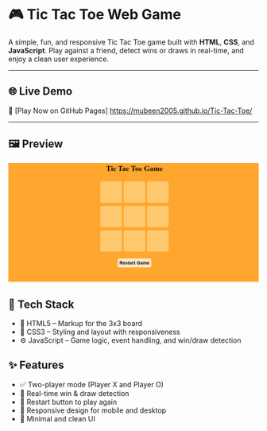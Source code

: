 # 🎮 Tic Tac Toe Web Game

A simple, fun, and responsive Tic Tac Toe game built with **HTML**, **CSS**, and **JavaScript**. Play against a friend, detect wins or draws in real-time, and enjoy a clean user experience.

---

## 🌐 Live Demo

 🔗 [Play Now on GitHub Pages] https://mubeen2005.github.io/Tic-Tac-Toe/


---

## 🖼️ Preview
![Tic Tac Toe](tic-tac-tio.PNG)
  



## 🧰 Tech Stack

- 🧱 HTML5 – Markup for the 3x3 board
- 🎨 CSS3 – Styling and layout with responsiveness
- ⚙️ JavaScript – Game logic, event handling, and win/draw detection


## ✨ Features

- ✅ Two-player mode (Player X and Player O)
- 🧠 Real-time win & draw detection
- 🔁 Restart button to play again
- 📱 Responsive design for mobile and desktop
- 🎨 Minimal and clean UI

